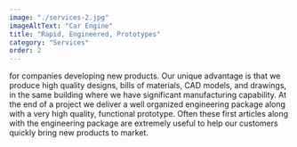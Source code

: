 ```yaml
---
image: "./services-2.jpg"
imageAltText: "Car Engine"
title: "Rapid, Engineered, Prototypes"
category: "Services"
order: 2
---
```


for companies developing new products. Our unique advantage is that we produce high quality designs, bills of materials, CAD models, and drawings, in the same building where we have significant manufacturing capability. At the end of a project we deliver a well organized engineering package along with a very high quality, functional prototype. Often these first articles along with the engineering package are extremely useful to help our customers quickly bring new products to market.